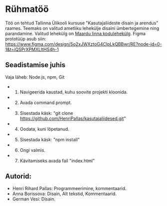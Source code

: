 # Rühmatöö

Töö on tehtud Tallinna Ülikooli kursuse "Kasutajaliideste disain ja arendus" raames.
Teemaks on valitud ametliku lehekülje disaini ümbertegemine ning parandamine.
Valitud lehekülg on [Maardu linna kodulehekülg](https://maardu.ee/).
Figma prototüüp asub siin: https://www.figma.com/design/5o2xJWXztoG4ClpLkQBBwr/RE?node-id=0-1&t=iQSPrXPMXLltHS4h-1

## Seadistamise juhis

Vaja läheb: Node.js, npm, Git

- 1. Navigeerida kaustad, kuhu soovite projekti kloonida.
- 2. Avada command prompt.
- 3. Sisestada käsk: "git clone https://github.com/HenriPallas/kasutajaliidesed.git"
- 4. Oodata, kuni lõpetanud.
- 5. Sisestada käsk: "npm install"
- 6. Ongi valmis.
- 7. Kävitamiseks avada fail "index.html"

## Autorid:
- Henri Rihard Pallas: Programmeerimine, kommentaarid.
- Anna Borissova: Disain, Alt tekstid, Kommentaarid.
- German Vesi: Disain.

